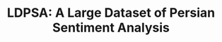 ---
title: "LDPSA: A Large Dataset of Persian Sentiment Analysis"
journal: "2024 10th International Conference on Web Research (ICWR)"
publicationDate: "2024-04-24"
authors:
  - "Ali Nazarizadeh"
  - "Taha Samavati"
  - "Sina Mansouri"
  - "Minoo Sayyadpour"
link: "https://ieeexplore.ieee.org/abstract/document/10533380/"
---